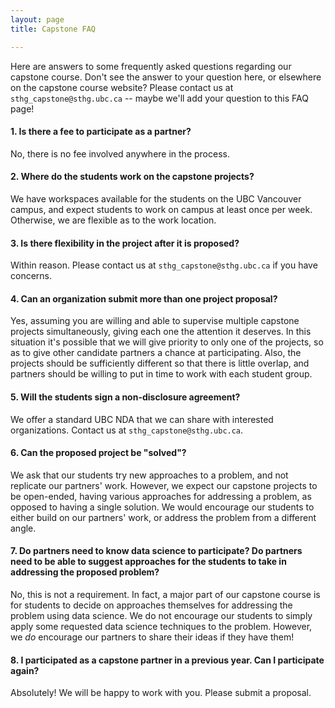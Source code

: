 ```yaml
---
layout: page
title: Capstone FAQ

---
```


Here are answers to some frequently asked questions regarding our capstone course. Don't see the answer to your question here, or elsewhere on the capstone course website? Please contact us at `sthg_capstone@sthg.ubc.ca` -- maybe we'll add your question to this FAQ page!

#### 1. Is there a fee to participate as a partner?

No, there is no fee involved anywhere in the process.

#### 2. Where do the students work on the capstone projects?

We have workspaces available for the students on the UBC Vancouver campus, and expect students to work on campus at least once per week. Otherwise, we are flexible as to the work location. 

#### 3. Is there flexibility in the project after it is proposed?

Within reason. Please contact us at `sthg_capstone@sthg.ubc.ca` if you have concerns.

#### 4. Can an organization submit more than one project proposal?

Yes, assuming you are willing and able to supervise multiple capstone projects simultaneously, giving each one the attention it deserves. In this situation it's possible that we will give priority to only one of the projects, so as to give other candidate partners a chance at participating. Also, the projects should be sufficiently different so that there is little overlap, and partners should be willing to put in time to work with each student group.

#### 5. Will the students sign a non-disclosure agreement?

We offer a standard UBC NDA that we can share with interested organizations. Contact us at `sthg_capstone@sthg.ubc.ca`.

#### 6. Can the proposed project be "solved"?

We ask that our students try new approaches to a problem, and not replicate our partners' work. However, we expect our capstone projects to be open-ended, having various approaches for addressing a problem, as opposed to having a single solution. We would encourage our students to either build on our partners' work, or address the problem from a different angle.

#### 7. Do partners need to know data science to participate? Do partners need to be able to suggest approaches for the students to take in addressing the proposed problem?

No, this is not a requirement. In fact, a major part of our capstone course is for students to decide on approaches themselves for addressing the problem using data science. We do not encourage our students to simply apply some requested data science techniques to the problem. However, we _do_ encourage our partners to share their ideas if they have them!

#### 8. I participated as a capstone partner in a previous year. Can I participate again?

Absolutely! We will be happy to work with you. Please submit a proposal.
